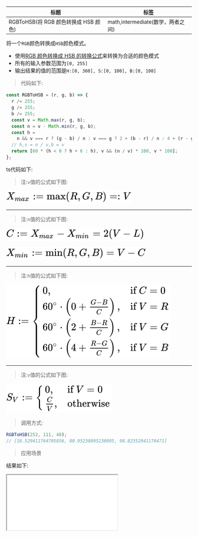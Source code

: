 | 标题                                 | 标签                              |
| ------------------------------------ | --------------------------------- |
| RGBToHSB(将 RGB 颜色转换成 HSB 颜色) | math,intermediate(数学，两者之间) |

将一个`RGB`颜色转换成`HSB`颜色模式。

- 使用[RGB 颜色转换成 HSB 的转换公式](https://en.wikipedia.org/wiki/HSL_and_HSV#From_RGB)来转换为合适的颜色模式
- 所有的输入参数范围为`[0, 255]`
- 输出结果的值的范围是`H:[0, 360], S:[0, 100], B:[0, 100]`

> 代码如下:

```js
const RGBToHSB = (r, g, b) => {
  r /= 255;
  g /= 255;
  b /= 255;
  const v = Math.max(r, g, b);
  const n = v - Math.min(r, g, b);
  const h =
    n && v === r ? (g - b) / n : v === g ? 2 + (b - r) / n : 4 + (r - g) / n;
  // h,s = n / v,b = v
  return [60 * (h < 0 ? h + 6 : h), v && (n / v) * 100, v * 100];
};
```

ts代码如下:

<div class="code-editor" data-url="codes/javascript/ts/RGBToHSB.ts" data-language="typescript"></div>

> 注:`v`值的公式如下图:

![v值](../../images/6.svg)

---

> 注:`n`值的公式如下图:

![n值](../../images/7.svg)

![n值](../../images/8.svg)

---

> 注:`h`值的公式如下图:

![h值](../../images/9.svg)

---

> 注:`v`值的公式如下图:

![v值](../../images/10.svg)

> 调用方式:

```js
RGBToHSB(252, 111, 48);
// [18.529411764705856, 80.95238095238095, 98.82352941176471]
```

> 应用场景

<div class="code-editor" data-url="codes/javascript/html/RGBToHSB.html" data-language="html"></div>

结果如下:

<iframe src="codes/javascript/html/RGBToHSB.html"></iframe>

